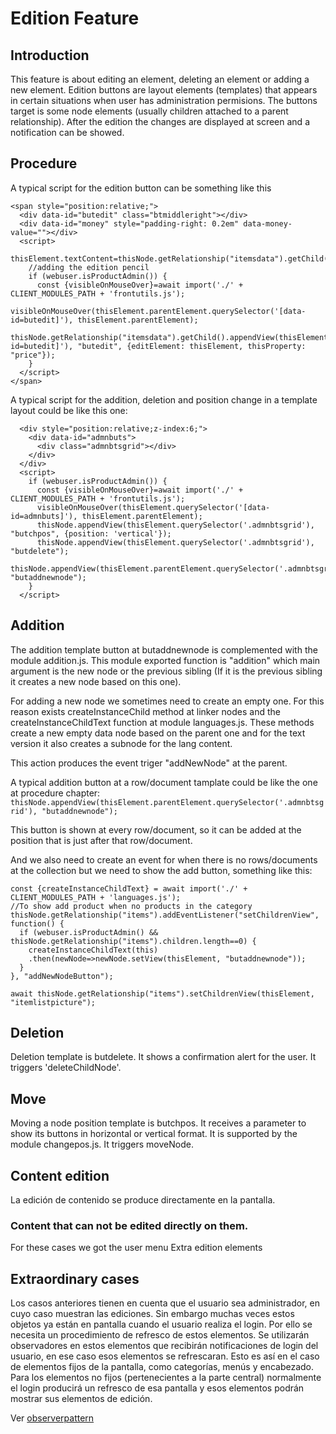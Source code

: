 Edition Feature
===============

## Introduction

This feature is about editing an element, deleting an element or adding a new element. Edition buttons are layout elements (templates) that appears in certain situations when user has administration permisions. The buttons target is some node elements (usually children attached to a parent relationship). After the edition the changes are displayed at screen and a notification can be showed.

## Procedure

A typical script for the edition button can be something like this

```
<span style="position:relative;">
  <div data-id="butedit" class="btmiddleright"></div>
  <div data-id="money" style="padding-right: 0.2em" data-money-value=""></div>
  <script>
    thisElement.textContent=thisNode.getRelationship("itemsdata").getChild().props.price;
    //adding the edition pencil
    if (webuser.isProductAdmin()) {
      const {visibleOnMouseOver}=await import('./' + CLIENT_MODULES_PATH + 'frontutils.js');
      visibleOnMouseOver(thisElement.parentElement.querySelector('[data-id=butedit]'), thisElement.parentElement);
      thisNode.getRelationship("itemsdata").getChild().appendView(thisElement.parentElement.querySelector('[data-id=butedit]'), "butedit", {editElement: thisElement, thisProperty: "price"});
    }
  </script>
</span>
```
A typical script for the addition, deletion and position change in a template layout could be like this one:

```
  <div style="position:relative;z-index:6;">
    <div data-id="admnbuts">
      <div class="admnbtsgrid"></div>
    </div>
  </div>
  <script>
    if (webuser.isProductAdmin()) {
      const {visibleOnMouseOver}=await import('./' + CLIENT_MODULES_PATH + 'frontutils.js');
      visibleOnMouseOver(thisElement.querySelector('[data-id=admnbuts]'), thisElement.parentElement);
      thisNode.appendView(thisElement.querySelector('.admnbtsgrid'), "butchpos", {position: 'vertical'});
      thisNode.appendView(thisElement.querySelector('.admnbtsgrid'), "butdelete");
      thisNode.appendView(thisElement.parentElement.querySelector('.admnbtsgrid'), "butaddnewnode");
    }
  </script>
```

## Addition

The addition template button at butaddnewnode is complemented with the module addition.js. This module exported function is "addition" which main argument is the new node or the previous sibling (If it is the previous sibling it creates a new node based on this one).

For adding a new node we sometimes need to create an empty one. For this reason exists createInstanceChild method at linker nodes and the createInstanceChildText function at module languages.js. These methods create a new empty data node based on the parent one and for the text version it also creates a subnode for the lang content.

This action produces the event triger "addNewNode" at the parent.

A typical addition button at a row/document tamplate could be like the one at procedure chapter: `thisNode.appendView(thisElement.parentElement.querySelector('.admnbtsgrid'), "butaddnewnode");`

This button is shown at every row/document, so it can be added at the position that is just after that row/document.

And we also need to create an event for when there is no rows/documents at the collection but we need to show the add button, something like this:
```
const {createInstanceChildText} = await import('./' + CLIENT_MODULES_PATH + 'languages.js');
//To show add product when no products in the category
thisNode.getRelationship("items").addEventListener("setChildrenView", function() {
  if (webuser.isProductAdmin() && thisNode.getRelationship("items").children.length==0) {
    createInstanceChildText(this)
    .then(newNode=>newNode.setView(thisElement, "butaddnewnode"));
  }
}, "addNewNodeButton");

await thisNode.getRelationship("items").setChildrenView(thisElement, "itemlistpicture");
```

## Deletion

Deletion template is butdelete. It shows a confirmation alert for the user. It triggers 'deleteChildNode'.

## Move

Moving a node position template is butchpos. It receives a parameter to show its buttons in horizontal or vertical format. It is supported by the module changepos.js. It triggers moveNode.

## Content edition

La edición de contenido se produce directamente en la pantalla.

### Content that can not be edited directly on them.

For these cases we got the user menu Extra edition elements

## Extraordinary cases

Los casos anteriores tienen en cuenta que el usuario sea administrador, en cuyo caso muestran las ediciones. Sin embargo muchas veces estos objetos ya están en pantalla cuando el usuario realiza el login. Por ello se necesita un procedimiento de refresco de estos elementos. Se utilizarán observadores en estos elementos que recibirán notificaciones de login del usuario, en ese caso esos elementos se refrescaran. Esto es así en el caso de elementos fijos de la pantalla, como categorías, menús y encabezado. Para los elementos no fijos (pertenecientes a la parte central) normalmente el login producirá un refresco de esa pantalla y esos elementos podrán mostrar sus elementos de edición.

Ver [observerpattern](observerpattern.md)